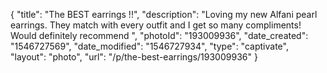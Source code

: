{
    "title": "The BEST earrings !!",
    "description": "Loving my new Alfani pearl earrings. They match with every outfit and I get so many compliments! Would definitely recommend ",
    "photoId": "193009936",
    "date_created": "1546727569",
    "date_modified": "1546727934",
    "type": "captivate",
    "layout": "photo",
    "url": "\/p\/the-best-earrings\/193009936"
}